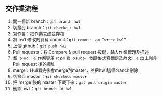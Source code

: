 ## 交作業流程

1. 開一個新 branch：`git branch hw1`
2. 切換到 branch：`git checkout hw1`
3. 寫作業：把作業完成並存檔
4. 將 hw1 修改的資料 commit：`git commit -am “write hw1”`
5. 上傳 github：`git push hw1`
6. Pull requests：按 Compare & pull request 按鍵，輸入作業標題及描述
7. 留 issue：在作業專用 repo 點 issues，依照格式寫標題及內文，在放上剛剛 Pull request 後的網址
8. merge：Huli看完後會merge到master，並把hw1這個branch刪除
9. 切換回 master：`git checkout master`
10. 把 merge 後的 master 下載下來：`git pull origin master`
11. 刪除 hw1：`git branch -d hw1`


